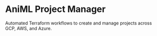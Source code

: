 # AniML Project Manager

Automated Terraform workflows to create and manage projects across GCP, AWS, and Azure.
